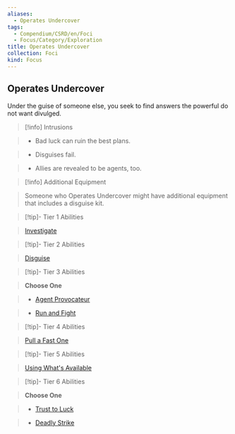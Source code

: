```yaml
---
aliases:
  - Operates Undercover
tags:
  - Compendium/CSRD/en/Foci
  - Focus/Category/Exploration
title: Operates Undercover
collection: Foci
kind: Focus
---
```

## Operates Undercover    
Under the guise of someone else, you seek to find answers the powerful do not want divulged.    
  
>[!info] Intrusions    
>- Bad luck can ruin the best plans.    
>- Disguises fail.    
>- Allies are revealed to be agents, too.    
  
>[!info] Additional Equipment    
>Someone who Operates Undercover might have additional equipment that includes a disguise kit.    
  
  
>[!tip]- Tier 1 Abilities    
> [Investigate](Investigate.md)    
  
  
>[!tip]- Tier 2 Abilities    
> [Disguise](Disguise.md)    
  
  
>[!tip]- Tier 3 Abilities    
> **Choose One**    
>- [Agent Provocateur](Agent-Provocateur.md)    
>- [Run and Fight](Run-and-Fight.md)    
  
  
>[!tip]- Tier 4 Abilities    
> [Pull a Fast One](Pull-a-Fast-One.md)    
  
  
>[!tip]- Tier 5 Abilities    
> [Using What's Available](Using-What's-Available.md)    
  
  
>[!tip]- Tier 6 Abilities    
> **Choose One**    
>- [Trust to Luck](Trust-to-Luck.md)    
>- [Deadly Strike](Deadly-Strike.md)